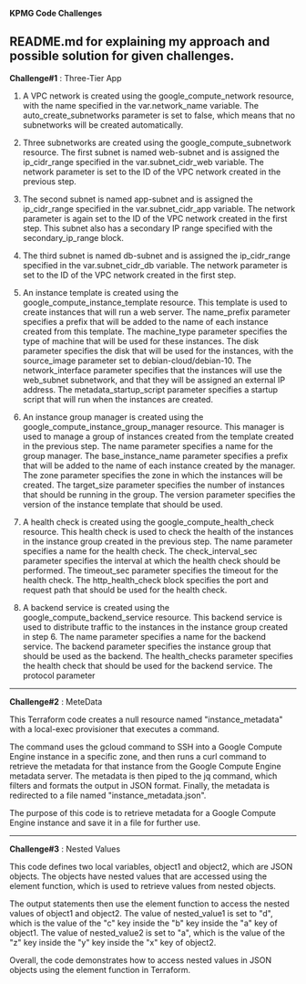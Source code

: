 **KPMG Code Challenges**

README.md for explaining my approach and possible solution for given challenges.
-----------------------------------------------------------------------------------------------------------------------------------------------------------------------
**Challenge#1** : Three-Tier App 

1. A VPC network is created using the google_compute_network resource, with the name specified in the var.network_name variable. The auto_create_subnetworks parameter is set to false, which means that no subnetworks will be created automatically.

2. Three subnetworks are created using the google_compute_subnetwork resource. The first subnet is named web-subnet and is assigned the ip_cidr_range specified in the var.subnet_cidr_web variable. The network parameter is set to the ID of the VPC network created in the previous step.

3. The second subnet is named app-subnet and is assigned the ip_cidr_range specified in the var.subnet_cidr_app variable. The network parameter is again set to the ID of the VPC network created in the first step. This subnet also has a secondary IP range specified with the secondary_ip_range block.

4. The third subnet is named db-subnet and is assigned the ip_cidr_range specified in the var.subnet_cidr_db variable. The network parameter is set to the ID of the VPC network created in the first step.

5. An instance template is created using the google_compute_instance_template resource. This template is used to create instances that will run a web server. The name_prefix parameter specifies a prefix that will be added to the name of each instance created from this template. The machine_type parameter specifies the type of machine that will be used for these instances. The disk parameter specifies the disk that will be used for the instances, with the source_image parameter set to debian-cloud/debian-10. The network_interface parameter specifies that the instances will use the web_subnet subnetwork, and that they will be assigned an external IP address. The metadata_startup_script parameter specifies a startup script that will run when the instances are created.

6. An instance group manager is created using the google_compute_instance_group_manager resource. This manager is used to manage a group of instances created from the template created in the previous step. The name parameter specifies a name for the group manager. The base_instance_name parameter specifies a prefix that will be added to the name of each instance created by the manager. The zone parameter specifies the zone in which the instances will be created. The target_size parameter specifies the number of instances that should be running in the group. The version parameter specifies the version of the instance template that should be used.

7. A health check is created using the google_compute_health_check resource. This health check is used to check the health of the instances in the instance group created in the previous step. The name parameter specifies a name for the health check. The check_interval_sec parameter specifies the interval at which the health check should be performed. The timeout_sec parameter specifies the timeout for the health check. The http_health_check block specifies the port and request path that should be used for the health check.

8. A backend service is created using the google_compute_backend_service resource. This backend service is used to distribute traffic to the instances in the instance group created in step 6. The name parameter specifies a name for the backend service. The backend parameter specifies the instance group that should be used as the backend. The health_checks parameter specifies the health check that should be used for the backend service. The protocol parameter

-----------------------------------------------------------------------------------------------------------------------------------------------------------------------

**Challenge#2** : MeteData

This Terraform code creates a null resource named "instance_metadata" with a local-exec provisioner that executes a command. 

The command uses the gcloud command to SSH into a Google Compute Engine instance in a specific zone, and then runs a curl command to retrieve the metadata for that instance from the Google Compute Engine metadata server. The metadata is then piped to the jq command, which filters and formats the output in JSON format. Finally, the metadata is redirected to a file named "instance_metadata.json".

The purpose of this code is to retrieve metadata for a Google Compute Engine instance and save it in a file for further use.

-----------------------------------------------------------------------------------------------------------------------------------------------------------------------

**Challenge#3** : Nested Values

This code defines two local variables, object1 and object2, which are JSON objects. The objects have nested values that are accessed using the element function, which is used to retrieve values from nested objects.

The output statements then use the element function to access the nested values of object1 and object2. The value of nested_value1 is set to "d", which is the value of the "c" key inside the "b" key inside the "a" key of object1. The value of nested_value2 is set to "a", which is the value of the "z" key inside the "y" key inside the "x" key of object2.

Overall, the code demonstrates how to access nested values in JSON objects using the element function in Terraform.
